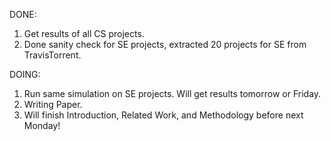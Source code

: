 DONE:

1. Get results of all CS projects.
2. Done sanity check for SE projects, extracted 20 projects for SE from TravisTorrent.

DOING:

1. Run same simulation on SE projects. Will get results tomorrow or Friday.
2. Writing Paper.
3. Will finish Introduction, Related Work, and Methodology before next Monday!
